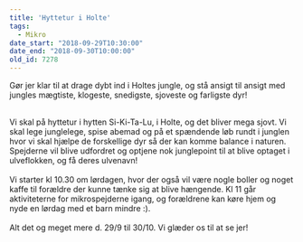 ```yaml
---
title: 'Hyttetur i Holte'
tags:
  - Mikro
date_start: "2018-09-29T10:30:00"
date_end: "2018-09-30T10:00:00"
old_id: 7278
---
```

Gør jer klar til at drage dybt ind i Holtes jungle, og stå ansigt til ansigt med jungles mægtiste, klogeste, snedigste, sjoveste og farligste dyr!

<div>&nbsp;</div><div>Vi skal på hyttetur i hytten&nbsp;Si-Ki-Ta-Lu, i Holte, og det bliver mega sjovt. Vi skal lege junglelege, spise abemad og på et spændende løb rundt i junglen hvor vi skal hjælpe de forskellige dyr så der kan komme balance i naturen. Spejderne vil blive udfordret og optjene nok junglepoint til at blive optaget i ulveflokken, og få deres ulvenavn!</div><div>&nbsp;</div><div>Vi starter kl 10.30 om lørdagen, hvor der også vil være nogle boller og noget kaffe til forældre der kunne tænke sig at blive hængende. Kl 11 går aktiviteterne for mikrospejderne igang, og forældrene kan køre hjem og nyde en lørdag med et barn mindre :).</div><div>&nbsp;</div><div>Alt det og meget mere d. 29/9 til 30/10. Vi glæder os til at se jer!</div>